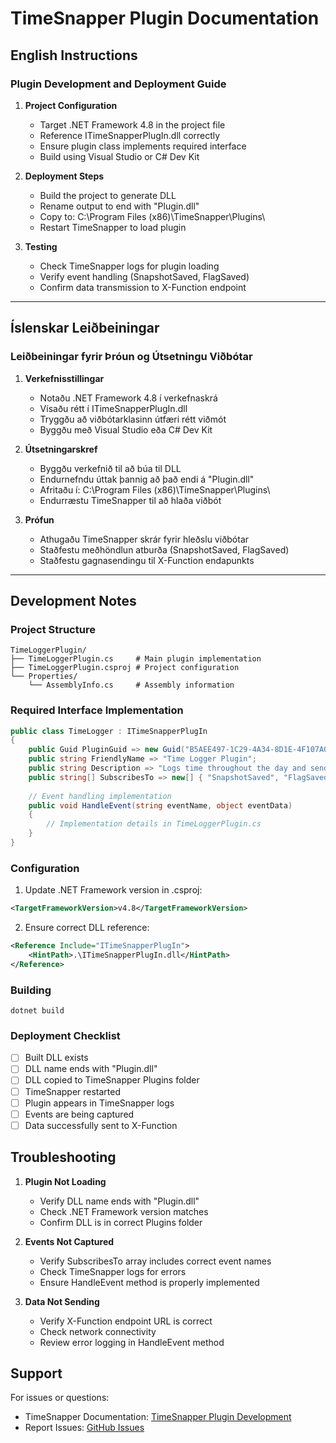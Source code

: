 # TimeSnapper Plugin Documentation

## English Instructions

### Plugin Development and Deployment Guide

1. **Project Configuration**
   - Target .NET Framework 4.8 in the project file
   - Reference ITimeSnapperPlugIn.dll correctly
   - Ensure plugin class implements required interface
   - Build using Visual Studio or C# Dev Kit

2. **Deployment Steps**
   - Build the project to generate DLL
   - Rename output to end with "Plugin.dll"
   - Copy to: C:\Program Files (x86)\TimeSnapper\Plugins\
   - Restart TimeSnapper to load plugin

3. **Testing**
   - Check TimeSnapper logs for plugin loading
   - Verify event handling (SnapshotSaved, FlagSaved)
   - Confirm data transmission to X-Function endpoint

---

## Íslenskar Leiðbeiningar

### Leiðbeiningar fyrir Þróun og Útsetningu Viðbótar

1. **Verkefnisstillingar**
   - Notaðu .NET Framework 4.8 í verkefnaskrá
   - Vísaðu rétt í ITimeSnapperPlugIn.dll
   - Tryggðu að viðbótarklasinn útfæri rétt viðmót
   - Byggðu með Visual Studio eða C# Dev Kit

2. **Útsetningarskref**
   - Byggðu verkefnið til að búa til DLL
   - Endurnefndu úttak þannig að það endi á "Plugin.dll"
   - Afritaðu í: C:\Program Files (x86)\TimeSnapper\Plugins\
   - Endurræstu TimeSnapper til að hlaða viðbót

3. **Prófun**
   - Athugaðu TimeSnapper skrár fyrir hleðslu viðbótar
   - Staðfestu meðhöndlun atburða (SnapshotSaved, FlagSaved)
   - Staðfestu gagnasendingu til X-Function endapunkts

---

## Development Notes

### Project Structure
```
TimeLoggerPlugin/
├── TimeLoggerPlugin.cs     # Main plugin implementation
├── TimeLoggerPlugin.csproj # Project configuration
└── Properties/
    └── AssemblyInfo.cs     # Assembly information
```

### Required Interface Implementation
```csharp
public class TimeLogger : ITimeSnapperPlugIn
{
    public Guid PluginGuid => new Guid("B5AEE497-1C29-4A34-8D1E-4F107A0B5C5D");
    public string FriendlyName => "Time Logger Plugin";
    public string Description => "Logs time throughout the day and sends data to a super-based X-Function.";
    public string[] SubscribesTo => new[] { "SnapshotSaved", "FlagSaved" };
    
    // Event handling implementation
    public void HandleEvent(string eventName, object eventData)
    {
        // Implementation details in TimeLoggerPlugin.cs
    }
}
```

### Configuration
1. Update .NET Framework version in .csproj:
```xml
<TargetFrameworkVersion>v4.8</TargetFrameworkVersion>
```

2. Ensure correct DLL reference:
```xml
<Reference Include="ITimeSnapperPlugIn">
    <HintPath>.\ITimeSnapperPlugIn.dll</HintPath>
</Reference>
```

### Building
```batch
dotnet build
```

### Deployment Checklist
- [ ] Built DLL exists
- [ ] DLL name ends with "Plugin.dll"
- [ ] DLL copied to TimeSnapper Plugins folder
- [ ] TimeSnapper restarted
- [ ] Plugin appears in TimeSnapper logs
- [ ] Events are being captured
- [ ] Data successfully sent to X-Function

## Troubleshooting

1. **Plugin Not Loading**
   - Verify DLL name ends with "Plugin.dll"
   - Check .NET Framework version matches
   - Confirm DLL is in correct Plugins folder

2. **Events Not Captured**
   - Verify SubscribesTo array includes correct event names
   - Check TimeSnapper logs for errors
   - Ensure HandleEvent method is properly implemented

3. **Data Not Sending**
   - Verify X-Function endpoint URL is correct
   - Check network connectivity
   - Review error logging in HandleEvent method

## Support

For issues or questions:
- TimeSnapper Documentation: [TimeSnapper Plugin Development](https://wiki.timesnapper.com/index.php?title=Plugin_Development)
- Report Issues: [GitHub Issues](https://github.com/OmarOmeiri/Omaromartimeregtimesnapperplugin/issues)
